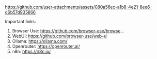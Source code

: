 
https://github.com/user-attachments/assets/080a56ec-a1b8-4e21-8ee6-c6b57d935866

Important links:
1. Browser Use: https://github.com/browser-use/browse... 
2. WebUI: https://github.com/browser-use/web-ui 
3. Ollama: https://ollama.com/ 
4. Openrouter: https://openrouter.ai/ 
5. n8n: https://n8n.io/ 
